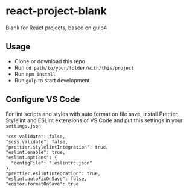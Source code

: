 # react-project-blank

Blank for React projects, based on gulp4

## Usage

- Clone or download this repo
- Run `cd path/to/your/folder/with/this/project`
- Run `npm install`
- Run `gulp` to start development

## Configure VS Code

For lint scripts and styles with auto format on file save, install Prettier, Stylelint and ESLint extensions of VS Code and put this settings in your `settings.json`

    "css.validate": false,
    "scss.validate": false,
    "prettier.stylelintIntegration": true,
    "eslint.enable": true,
    "eslint.options": {
      "configFile": ".eslintrc.json"
    },
    "prettier.eslintIntegration": true,
    "eslint.autoFixOnSave": false,
    "editor.formatOnSave": true
